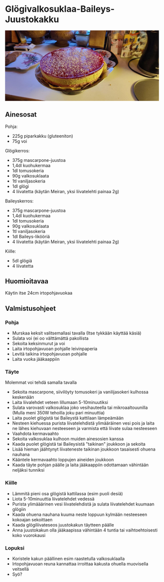 # Glögivalkosuklaa-Baileys-Juustokakku

![alt text](https://github.com/luumut/luumucookbook/blob/master/media/gloegijuustokakku.jpg?raw=true)

## Ainesosat

Pohja:
- 225g piparkakku (gluteeniton)
- 75g voi 


Glögikerros:
- 375g mascarpone-juustoa
- 1,4dl kuohukermaa
- 1dl tomusokeria
- 90g valkosuklaata
- 1tl vaniljasokeria
- 1dl glögi
- 4 liivatetta (käytän Meiran, yksi liivatelehti painaa 2g)


Baileyskerros:
- 375g mascarpone-juustoa
- 1,4dl kuohukermaa
- 1dl tomusokeria
- 90g valkosuklaata
- 1tl vaniljasokeria
- 1dl Baileys-likööriä
- 4 liivatetta (käytän Meiran, yksi liivatelehti painaa 2g)


Kiille:
- 5dl glögiä
- 4 liivatetta

## Huomioitavaa

Käytin itse 24cm irtopohjavuokaa

## Valmistusohjeet

### Pohja

- Murskaa keksit valitsemallasi tavalla (Itse tykkään käyttää käsiä)
- Sulata voi (ei oo välttämättä pakollista
- Sekoita keksinmurut ja voi
- Laita irtopohjavuoan pohjalle leivinpaperia
- Levitä taikina irtopohjavuoan pohjalle
- Laita vuoka jääkaappiin

### Täyte

Molemmat voi tehdä samalla tavalla

- Sekoita mascarpone, siivilöyty tomusokeri ja vanilijasokeri kulhossa keskenään
- Laita liivalehdet veteen lillumaan 5-10minuutiksi
- Sulata varovasti valkosuklaa joko vesihauteella tai mikroaaltouunilla (Mulla meni 350W tehoilla joku pari minuuttia)
- Laita puolet glögistä tai Baileystä kattilaan lämpeämään
- Nesteen kiehuessa purista liivatelehdistä ylimääräinen vesi pois ja laita ne lähes kiehuvaan nesteeseen ja varmista että liivate sulaa nesteeseen
- Vaahdota kermavaahto
- Sekoita valkosuklaa kulhoon muiden ainesosien kanssa 
- Kaada puolet glögistä tai Baileysistä "taikinan" joukkoon ja sekoita
- Lisää hieman jäähtynyt liivateneste taikinan joukkoon tasaisesti ohuena nauhana
- Kääntele kermavaahto loppujen aineiden joukkoon
- Kaada täyte pohjan päälle ja laita jääkaappiin odottamaan vähintään neljäksi tunniksi

### Kiille

- Lämmitä pieni osa glögistä kattilassa (esim puoli desiä)
- Liota 5-10minuuttia liivatelehdet vedessä
- Purista ylimääärinen vesi liivatelehdistä ja sulata liivatelehdet kuumaan glögiin
- Kaada ohuena nauhana kuuma neste loppuun kylmään nesteeseen kokoajan sekoittaen
- Kaada glögiliivateseos juustokakun täytteen päälle
- Anna juustokakun olla jääkaapissa vähintään 4 tuntia tai vaihtoehtoisesti koko vuorokausi


### Lopuksi
- Koristele kakun päällinen esim raastetulla valkosuklaalla
- Irtopohjavuoan reuna kannattaa irroittaa kakusta ohuella muovisella veitsellä
- Syö?
